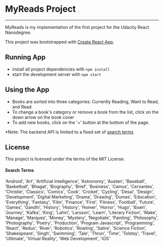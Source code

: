 # MyReads Project
---

MyReads is my implementation of the first project for the Udacity React Nanodegree.

This project was bootstrapped with [Create React App](https://github.com/facebookincubator/create-react-app).

## Running App

* install all project dependencies with `npm install`
* start the development server with `npm start`

## Using the App
* Books are sorted into three categories: Currently Reading, Want to Read, and Read
* To change a book's category or remove a book from the list, click on the down arrow on the book cover
* To add new books, click on the '+' button at the bottom of the page.

*Note: The backend API is limited to a fixed set of [search terms](#search-terms)

## License

This project is licensed under the terms of the MIT License.



#### Search Terms
'Android', 'Art', 'Artificial Intelligence', 'Astronomy', 'Austen', 'Baseball', 'Basketball', 'Bhagat', 'Biography', 'Brief', 'Business', 'Camus', 'Cervantes', 'Christie', 'Classics', 'Comics', 'Cook', 'Cricket', 'Cycling', 'Desai', 'Design', 'Development', 'Digital Marketing', 'Drama', 'Drawing', 'Dumas', 'Education', 'Everything', 'Fantasy', 'Film', 'Finance', 'First', 'Fitness', 'Football', 'Future', 'Games', 'Gandhi', 'History', 'History', 'Homer', 'Horror', 'Hugo', 'Ibsen', 'Journey', 'Kafka', 'King', 'Lahiri', 'Larsson', 'Learn', 'Literary Fiction', 'Make', 'Manage', 'Marquez', 'Money', 'Mystery', 'Negotiate', 'Painting', 'Philosophy', 'Photography', 'Poetry', 'Production', 'Program Javascript', 'Programming', 'React', 'Redux', 'River', 'Robotics', 'Rowling', 'Satire', 'Science Fiction', 'Shakespeare', 'Singh', 'Swimming', 'Tale', 'Thrun', 'Time', 'Tolstoy', 'Travel', 'Ultimate', 'Virtual Reality', 'Web Development', 'iOS'
